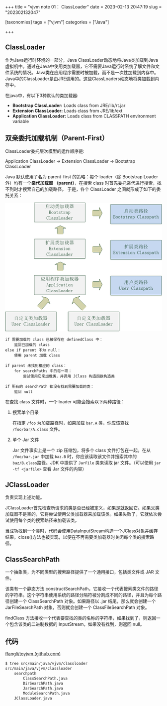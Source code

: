 +++
title = "vjvm note 01： ClassLoader"
date = 2023-02-13 20:47:19
slug = "202302132047"

[taxonomies]
tags = ["vjvm"]
categories =  ["Java"]

+++

<!-- more -->

## ClassLoader

作为Java运行时环境的一部分，Java ClassLoader动态地将Java类加载到Java虚拟机中。通过在Java中使用类加载器，它不需要Java运行时系统了解文件和文件系统的情况。Java类在应用程序需要时被加载，而不是一次性加载到内存中。Java中的ClassLoader是由JRE调用的。这些ClassLoaders动态地将类加载到内存中。

在java中，有以下3种默认的类加载器:

- **Bootstrap ClassLoader:** Loads class from JRE/lib/rt.jar
- **Extension ClassLoader:** Loads class from JRE/lib/ext
- **Application ClassLoader:** Loads class from CLASSPATH environment variable



## 双亲委托加载机制（Parent-First）

ClassLoader委托层次模型的运作顺序是:

Application ClassLoader -> Extension ClassLoader -> Bootstrap ClassLoader

Java 默认使用了名为 parent-first 的策略：每个 loader（除 Bootstrap Loader 外）均有一个**亲代加载器 （parent）**，在搜索 class 时首先委托亲代进行搜索，找不到时才搜索自己的加载路径。 于是，各个 ClassLoader 之间就形成了如下的委托关系：

<img src=".\img\loader-hierarchy.png" style="zoom:80%;" />

```
if 需要加载的 class 已被保存在 definedClass 中：
    返回已加载的 class
else if parent 不为 null：
    使用 parent 加载 class

if parent 未找到相应的 class：
    for searchPaths 中的每一项：
        尝试使用它来加载类，并调用 JClass 构造函数构造类

if 所有的 searchPath 都没有找到需要加载的类：
    返回 null
```

在查找 class 文件时，一个 loader 可能会搜索以下两种路径：

1. 搜索单个目录

   在指定 `/foo` 为加载路径时，如果加载 `bar.A` 类，你应该查找 `/foo/bar/A.class` 文件。

2. 单个 Jar 文件

   Jar 文件事实上是一个 zip 压缩包，将多个 class 文件打包在一起。在从 `/foo/bar.jar` 中加载 `baz.B` 时，你应该读取该文件并搜索其中的 `baz/B.class`路径。JDK 中提供了 `JarFile` 类来读取 jar 文件。（可以使用 `jar -tf <jarfile>` 查看 Jar 文件的内容）

## JClassLoader

负责实现上述功能。

JClassLoader首先检查所请求的类是否已经被定义，如果是就返回它。如果父类加载器不是空的，它将尝试使用父类加载器来加载该类。如果失败了，它就依次尝试使用每个类的搜索路径来加载该类。

当成功找到一个类时，代码会使用DataInputStream构造一个JClass对象并缓存结果。close()方法也被实现，以便在不再需要类加载器时关闭每个类的搜索路径。

## ClassSearchPath 

一个抽象类，为不同类型的搜索路径提供了一个通用接口，包括类文件或 JAR 文件。

该类有一个静态方法 constructSearchPath，它接收一个代表搜索类文件的路径的字符串。这个字符串使用系统的路径分隔符被分割成不同的路径，并且为每个路径创建一个 ClassSearchPath 对象。如果路径以 .jar 结尾，那么就会创建一个 JarFileSearchPath 对象，否则就会创建一个 ClassFileSearchPath 对象。

findClass 方法接收一个代表要查找的类的名称的字符串，如果找到了，则返回一个包含该类的二进制数据的 InputStream，如果没有找到，则返回 null。

## 代码

[ffangli/toyjvm (github.com)](https://github.com/ffangli/toyjvm)

```
$ tree src/main/java/vjvm/classloader
src/main/java/vjvm/classloader
	searchpath
		ClassSearchPath.java
        DirSearchPath.java
        JarSearchPath.java
        ModuleSearchPath.java
	JClassLoader.java
```

